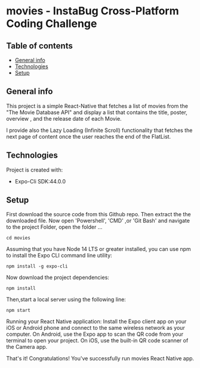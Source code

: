 # movies - InstaBug Cross-Platform Coding Challenge

## Table of contents
* [General info](#general-info)
* [Technologies](#technologies)
* [Setup](#setup)

## General info
This project is a simple React-Native that fetches a list of movies from the "The Movie Database API" and display a list that contains the title, poster, overview , and the release date of each Movie.

I provide also the Lazy Loading (Infinite Scroll) functionality that fetches the next page of content once the user reaches the end of the FlatList. 
	
## Technologies
Project is created with:
* Expo-Cli SDK:44.0.0
	
## Setup
First download the source code from this Github repo. Then extract the the downloaded file. Now open 'Powershell', 'CMD' ,or 'Git Bash' and navigate to the project Folder, open the folder ...
```
cd movies
```
Assuming that you have Node 14 LTS or greater installed, you can use npm to install the Expo CLI command line utility:
```
npm install -g expo-cli
```
Now download the project dependencies:
```
npm install
```
Then,start a local server using the following line:
```
npm start
```
Running your React Native application:
Install the Expo client app on your iOS or Android phone and connect to the same wireless network as your computer. On Android, use the Expo app to scan the QR code from your terminal to open your project. On iOS, use the built-in QR code scanner of the Camera app.

That's it!
Congratulations! You've successfully run movies React Native app.
